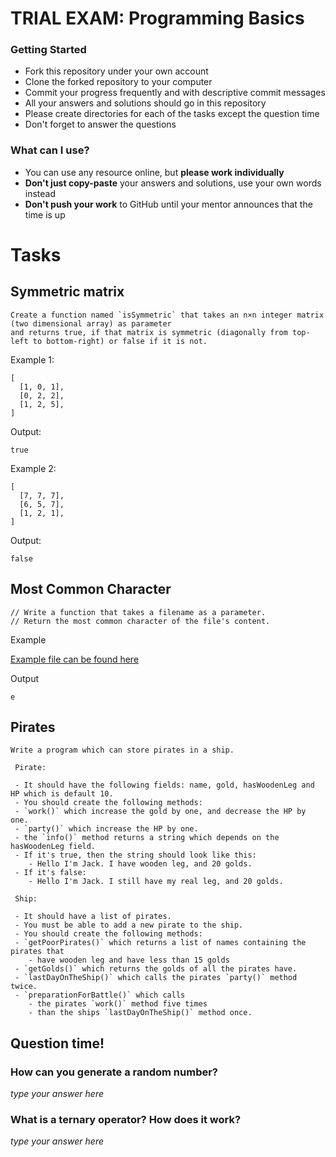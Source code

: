 # TRIAL EXAM: Programming Basics

### Getting Started

 - Fork this repository under your own account
 - Clone the forked repository to your computer
 - Commit your progress frequently and with descriptive commit messages
 - All your answers and solutions should go in this repository
 - Please create directories for each of the tasks except the question time
 - Don't forget to answer the questions

### What can I use?

- You can use any resource online, but **please work individually**
- **Don't just copy-paste** your answers and solutions, use your own words instead
- **Don't push your work** to GitHub until your mentor announces that the time is up


# Tasks

## Symmetric matrix

```
Create a function named `isSymmetric` that takes an n×n integer matrix (two dimensional array) as parameter
and returns true, if that matrix is symmetric (diagonally from top-left to bottom-right) or false if it is not.
```

Example 1:

```
[
  [1, 0, 1],
  [0, 2, 2],
  [1, 2, 5],
]
```

Output:

```
true
```

Example 2:

```
[
  [7, 7, 7],
  [6, 5, 7],
  [1, 2, 1],
]
```

Output:

```
false
```

## Most Common Character

```
// Write a function that takes a filename as a parameter.
// Return the most common character of the file's content.
```

Example

[Example file can be found here](./countchar.txt)

Output

```
e
```

## Pirates

```
Write a program which can store pirates in a ship.

 Pirate:

 - It should have the following fields: name, gold, hasWoodenLeg and HP which is default 10.
 - You should create the following methods:
 - `work()` which increase the gold by one, and decrease the HP by one.
 - `party()` which increase the HP by one.
 - the `info()` method returns a string which depends on the hasWoodenLeg field.
 - If it's true, then the string should look like this:
    - Hello I'm Jack. I have wooden leg, and 20 golds.
 - If it's false:
    - Hello I'm Jack. I still have my real leg, and 20 golds. 
 
 Ship:

 - It should have a list of pirates.
 - You must be able to add a new pirate to the ship.  
 - You should create the following methods:
 - `getPoorPirates()` which returns a list of names containing the pirates that
    - have wooden leg and have less than 15 golds
 - `getGolds()` which returns the golds of all the pirates have.
 - `lastDayOnTheShip()` which calls the pirates `party()` method twice.
 - `preparationForBattle()` which calls 
    - the pirates `work()` method five times 
    - than the ships `lastDayOnTheShip()` method once.

```

## Question time!

### How can you generate a random number?

*type your answer here*

### What is a ternary operator? How does it work?

*type your answer here*
